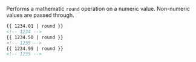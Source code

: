 Performs a mathematic `round` operation on a numeric value. Non-numeric values are passed through.

```html
{{ 1234.01 | round }}
<!-- 1234 -->
{{ 1234.50 | round }}
<!-- 1235 -->
{{ 1234.99 | round }}
<!-- 1235 -->
```
